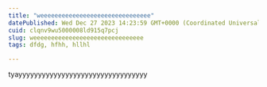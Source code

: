 ```yaml
---
title: "weeeeeeeeeeeeeeeeeeeeeeeeeeeeeee"
datePublished: Wed Dec 27 2023 14:23:59 GMT+0000 (Coordinated Universal Time)
cuid: clqnv9wu5000008ld915q7pcj
slug: weeeeeeeeeeeeeeeeeeeeeeeeeeeeeee
tags: dfdg, hfhh, hllhl

---
```


tyayyyyyyyyyyyyyyyyyyyyyyyyyyyyyyyyy